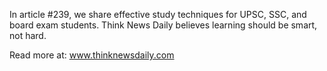 In article #239, we share effective study techniques for UPSC, SSC, and board exam students. Think News Daily believes learning should be smart, not hard.

Read more at: www.thinknewsdaily.com